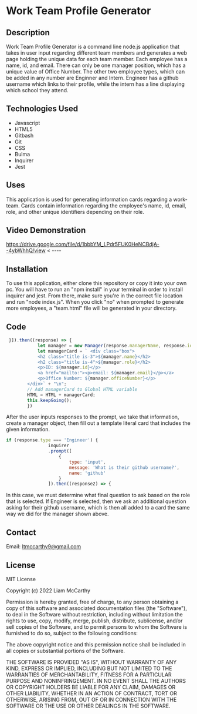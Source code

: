 # Work Team Profile Generator

## Description
Work Team Profile Generator is a command line node.js application that takes in user input
regarding different team members and generates a web page holding the unique data for each 
team member.  Each employee has a name, id, and email.  There can only be one manager position,
which has a unique value of Office Number.  The other two employee types, which can be added in any number
are Enginner and Intern.  Engineer has a github username which links to their profile, while the intern
has a line displaying which school they attend.  

## Technologies Used
* Javascript
* HTML5
* Gitbash
* Git
* CSS
* Bulma
* Inquirer
* Jest

## Uses
This application is used for generating information cards regarding a work-team.  Cards contain
information regarding the employee's name, id, email, role, and other unique identifiers depending
on their role.

## Video Demonstration

https://drive.google.com/file/d/1bbbYM_LPdr5FUK0HeNCBdjA--4ybWhhQ/view  < ---- 

## Installation
To use this application, either clone this repository or copy it into your own pc.  You will have to 
run an "npm install" in your terminal in order to install inquirer and jest.  From there, make sure you're
in the correct file location and run "node index.js".  When you click "no" when prompted to generate more
employees, a "team.html" file will be generated in your directory.

## Code 

```Javascript
 }]).then((response) => {
            let manager = new Manager(response.managerName, response.id, response.email, response.officeNum);
            let managerCard = ` <div class="box">
            <h2 class="title is-3">${manager.name}</h2>
            <h2 class="title is-4">${manager.role}</h2>
            <p>ID: ${manager.id}</p>
            <a href="mailto:"><p>email: ${manager.email}</p></a>
            <p>Office Number: ${manager.officeNumber}</p>
        </div>` + "\n";
        // Add managerCard to Global HTML variable
        HTML = HTML + managerCard;
        this.keepGoing();
        })
```
After the user inputs responses to the prompt, we take that information, create a manager object,
then fill out a template literal card that includes the given information.

```Javascript
if (response.type === 'Engineer') {
                inquirer
                .prompt([
                    {
                        type: 'input',
                        message: 'What is their github username?',
                        name: 'github'
                    }
                ]).then((response2) => {
```
In this case, we must determine what final question to ask based on the role that is selected.
If Engineer is selected, then we ask an additional question asking for their github username, which is 
then all added to a card the same way we did for the manager shown above.


## Contact

Email: ltmccarthy9@gmail.com


## License

MIT License

Copyright (c) 2022 Liam McCarthy

Permission is hereby granted, free of charge, to any person obtaining a copy
of this software and associated documentation files (the "Software"), to deal
in the Software without restriction, including without limitation the rights
to use, copy, modify, merge, publish, distribute, sublicense, and/or sell
copies of the Software, and to permit persons to whom the Software is
furnished to do so, subject to the following conditions:

The above copyright notice and this permission notice shall be included in all
copies or substantial portions of the Software.

THE SOFTWARE IS PROVIDED "AS IS", WITHOUT WARRANTY OF ANY KIND, EXPRESS OR
IMPLIED, INCLUDING BUT NOT LIMITED TO THE WARRANTIES OF MERCHANTABILITY,
FITNESS FOR A PARTICULAR PURPOSE AND NONINFRINGEMENT. IN NO EVENT SHALL THE
AUTHORS OR COPYRIGHT HOLDERS BE LIABLE FOR ANY CLAIM, DAMAGES OR OTHER
LIABILITY, WHETHER IN AN ACTION OF CONTRACT, TORT OR OTHERWISE, ARISING FROM,
OUT OF OR IN CONNECTION WITH THE SOFTWARE OR THE USE OR OTHER DEALINGS IN THE
SOFTWARE.